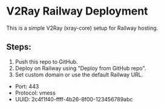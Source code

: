 # V2Ray Railway Deployment

This is a simple V2Ray (xray-core) setup for Railway hosting.

## Steps:
1. Push this repo to GitHub.
2. Deploy on Railway using "Deploy from GitHub repo".
3. Set custom domain or use the default Railway URL.

* Port: 443
* Protocol: vmess
* UUID: 2c4f1f40-ffff-4b26-8f00-123456789abc